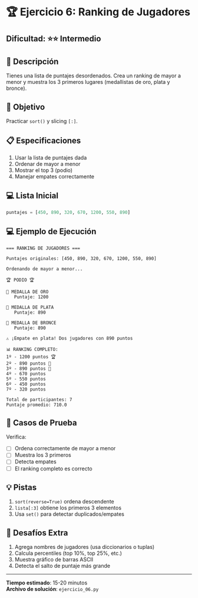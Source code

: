 # 🏆 Ejercicio 6: Ranking de Jugadores

## Dificultad: ⭐⭐ Intermedio

## 📝 Descripción

Tienes una lista de puntajes desordenados. Crea un ranking de mayor a menor y muestra los 3 primeros lugares (medallistas de oro, plata y bronce).

## 🎯 Objetivo

Practicar `sort()` y slicing `[:]`.

## 📋 Especificaciones

1. Usar la lista de puntajes dada
2. Ordenar de mayor a menor
3. Mostrar el top 3 (podio)
4. Manejar empates correctamente

## 💻 Lista Inicial

```python
puntajes = [450, 890, 320, 670, 1200, 550, 890]
```

## 💻 Ejemplo de Ejecución

```
=== RANKING DE JUGADORES ===

Puntajes originales: [450, 890, 320, 670, 1200, 550, 890]

Ordenando de mayor a menor...

🏆 PODIO 🏆

🥇 MEDALLA DE ORO
   Puntaje: 1200

🥈 MEDALLA DE PLATA
   Puntaje: 890

🥉 MEDALLA DE BRONCE
   Puntaje: 890

⚠️ ¡Empate en plata! Dos jugadores con 890 puntos

📊 RANKING COMPLETO:
1º - 1200 puntos 🏆
2º - 890 puntos 🥈
3º - 890 puntos 🥈
4º - 670 puntos
5º - 550 puntos
6º - 450 puntos
7º - 320 puntos

Total de participantes: 7
Puntaje promedio: 710.0
```

## 🧪 Casos de Prueba

Verifica:
- [ ] Ordena correctamente de mayor a menor
- [ ] Muestra los 3 primeros
- [ ] Detecta empates
- [ ] El ranking completo es correcto

## 💡 Pistas

1. `sort(reverse=True)` ordena descendente
2. `lista[:3]` obtiene los primeros 3 elementos
3. Usa `set()` para detectar duplicados/empates

## 🚀 Desafíos Extra

1. Agrega nombres de jugadores (usa diccionarios o tuplas)
2. Calcula percentiles (top 10%, top 25%, etc.)
3. Muestra gráfico de barras ASCII
4. Detecta el salto de puntaje más grande

---

**Tiempo estimado**: 15-20 minutos  
**Archivo de solución**: `ejercicio_06.py`

